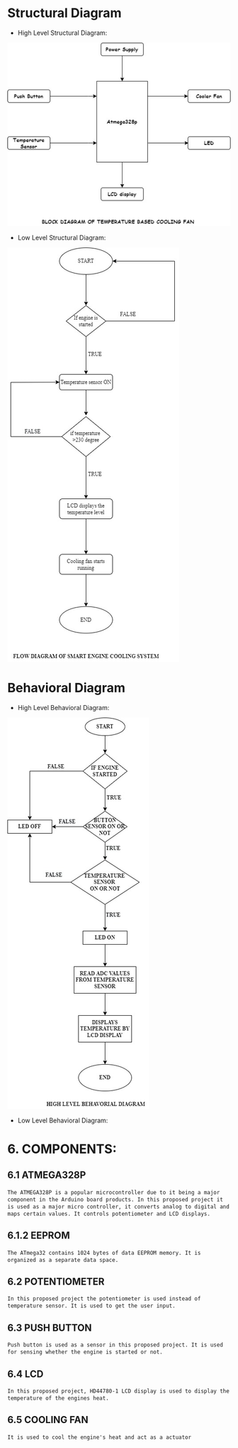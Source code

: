 # Structural Diagram
* High Level Structural Diagram:

![BLOCKDIAGRAM](https://github.com/LOGESHWARANS389/M2-EmbSys/blob/main/Project/2_Design/BlockDiagram.jpg)

* Low Level Structural Diagram:

![FLOWDIAGRAM](https://github.com/LOGESHWARANS389/M2-EmbSys/blob/main/Project/2_Design/FlowDiagram.jpg)

# Behavioral Diagram
* High Level Behavioral Diagram:

![HIGH](https://github.com/LOGESHWARANS389/M2-EmbSys/blob/main/Project/2_Design/BEHAVORIALHIGH.jpg)

* Low Level Behavioral Diagram:



# 6. COMPONENTS:
## 6.1 ATMEGA328P
	The ATMEGA328P is a popular microcontroller due to it being a major component in the Arduino board products. In this proposed project it is used as a major micro controller, it converts analog to digital and maps certain values. It controls potentiometer and LCD displays.
  
## 6.1.2 EEPROM
	The ATmega32 contains 1024 bytes of data EEPROM memory. It is organized as a separate data space.

## 6.2 POTENTIOMETER
	In this proposed project the potentiometer is used instead of temperature sensor. It is used to get the user input.

## 6.3 PUSH BUTTON
	Push button is used as a sensor in this proposed project. It is used for sensing whether the engine is started or not.

## 6.4 LCD
	In this proposed project, HD44780-1 LCD display is used to display the temperature of the engines heat.
  
## 6.5 COOLING FAN
 	It is used to cool the engine's heat and act as a actuator

